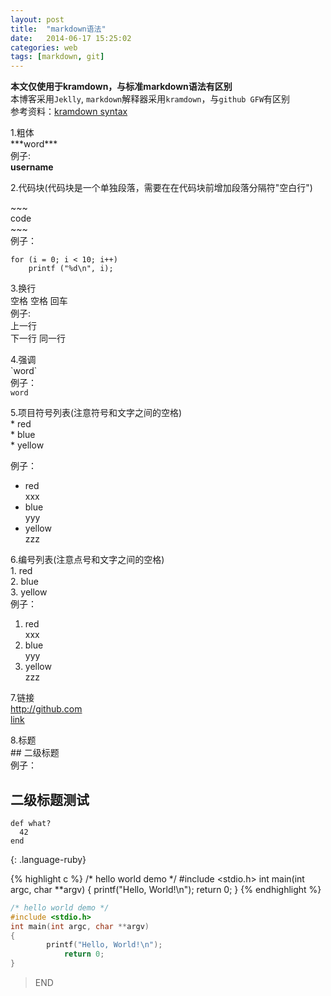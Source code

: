 ```yaml
---
layout: post
title:  "markdown语法"
date:   2014-06-17 15:25:02
categories: web 
tags: [markdown, git]
---
```

**本文仅使用于kramdown，与标准markdown语法有区别**  
本博客采用`Jeklly`, `markdown`解释器采用`kramdown`，与`github GFW`有区别  
参考资料：[kramdown syntax](http://kramdown.gettalong.org/syntax.html)

<link rel="stylesheet" href="../pygments.css">


1.粗体  
\*\*\*word\*\*\*  
例子:  
**username**  


2.代码块(代码块是一个单独段落，需要在在代码块前增加段落分隔符"空白行")  

\~\~\~  
code  
\~\~\~  
例子：  

~~~~~~
for (i = 0; i < 10; i++)
	printf ("%d\n", i);
~~~~~~

3.换行  
空格 空格 回车  
例子:  
上一行  
下一行
同一行  

4.强调  
\`word\`  
例子：  
`word`  

5.项目符号列表(注意符号和文字之间的空格)   
\* red  
\* blue  
\* yellow  

例子：  
* red  
  xxx  
* blue  
  yyy  
* yellow    
  zzz  

6.编号列表(注意点号和文字之间的空格)  
1\. red  
2\. blue  
3\. yellow  
例子：  
1. red  
  xxx  
2. blue  
  yyy  
3. yellow  
  zzz  

7.链接  
http://github.com  
[link](http://github.com)  

8.标题  
\#\# 二级标题  
例子：  

## 二级标题测试

~~~
def what?
  42
end
~~~
{: .language-ruby}

{% highlight c %}
/* hello world demo */
#include <stdio.h>
int main(int argc, char **argv)
{
	    printf("Hello, World!\n");
		    return 0;
}
{% endhighlight %}

```c
/* hello world demo */
#include <stdio.h>
int main(int argc, char **argv)
{
	    printf("Hello, World!\n");
		    return 0;
}
```

>END
